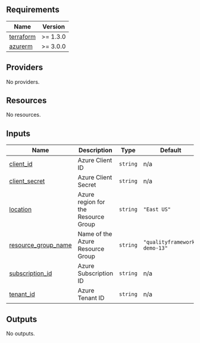 <!-- BEGIN_TF_DOCS -->
## Requirements

| Name | Version |
|------|---------|
| <a name="requirement_terraform"></a> [terraform](#requirement\_terraform) | >= 1.3.0 |
| <a name="requirement_azurerm"></a> [azurerm](#requirement\_azurerm) | >= 3.0.0 |

## Providers

No providers.

## Resources

No resources.

## Inputs

| Name | Description | Type | Default | Required |
|------|-------------|------|---------|:--------:|
| <a name="input_client_id"></a> [client\_id](#input\_client\_id) | Azure Client ID | `string` | n/a | yes |
| <a name="input_client_secret"></a> [client\_secret](#input\_client\_secret) | Azure Client Secret | `string` | n/a | yes |
| <a name="input_location"></a> [location](#input\_location) | Azure region for the Resource Group | `string` | `"East US"` | no |
| <a name="input_resource_group_name"></a> [resource\_group\_name](#input\_resource\_group\_name) | Name of the Azure Resource Group | `string` | `"qualityframework-demo-13"` | no |
| <a name="input_subscription_id"></a> [subscription\_id](#input\_subscription\_id) | Azure Subscription ID | `string` | n/a | yes |
| <a name="input_tenant_id"></a> [tenant\_id](#input\_tenant\_id) | Azure Tenant ID | `string` | n/a | yes |

## Outputs

No outputs.
<!-- END_TF_DOCS -->